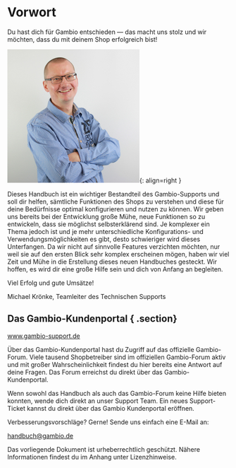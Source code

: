 # Vorwort

Du hast dich für Gambio entschieden — das macht uns stolz und wir möchten, dass du mit deinem Shop erfolgreich bist!

![](Bilder/IMG_3919.JPG "Michael Krönke, Teamleiter des Technischen Supports"){: align=right }

Dieses Handbuch ist ein wichtiger Bestandteil des Gambio-Supports und soll dir helfen, sämtliche Funktionen des Shops zu verstehen und diese für deine Bedürfnisse optimal konfigurieren und nutzen zu können. Wir geben uns bereits bei der Entwicklung große Mühe, neue Funktionen so zu entwickeln, dass sie möglichst selbsterklärend sind. Je komplexer ein Thema jedoch ist und je mehr unterschiedliche Konfigurations- und Verwendungsmöglichkeiten es gibt, desto schwieriger wird dieses Unterfangen. Da wir nicht auf sinnvolle Features verzichten möchten, nur weil sie auf den ersten Blick sehr komplex erscheinen mögen, haben wir viel Zeit und Mühe in die Erstellung dieses neuen Handbuches gesteckt. Wir hoffen, es wird dir eine große Hilfe sein und dich von Anfang an begleiten.

Viel Erfolg und gute Umsätze!

Michael Krönke, Teamleiter des Technischen Supports

## Das Gambio-Kundenportal { .section}

www.gambio-support.de

Über das Gambio-Kundenportal hast du Zugriff auf das offizielle Gambio-Forum. Viele tausend Shopbetreiber sind im offiziellen Gambio-Forum aktiv und mit großer Wahrscheinlichkeit findest du hier bereits eine Antwort auf deine Fragen. Das Forum erreichst du direkt über das Gambio-Kundenportal.

Wenn sowohl das Handbuch als auch das Gambio-Forum keine Hilfe bieten konnten, wende dich direkt an unser Support Team. Ein neues Support-Ticket kannst du direkt über das Gambio Kundenportal eröffnen.

Verbesserungsvorschläge? Gerne! Sende uns einfach eine E-Mail an:

handbuch@gambio.de

Das vorliegende Dokument ist urheberrechtlich geschützt. Nähere Informationen findest du im Anhang unter Lizenzhinweise.

